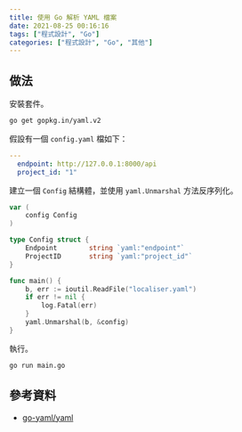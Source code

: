 ```yaml
---
title: 使用 Go 解析 YAML 檔案
date: 2021-08-25 00:16:16
tags: ["程式設計", "Go"]
categories: ["程式設計", "Go", "其他"]
---
```


## 做法

安裝套件。

```BASH
go get gopkg.in/yaml.v2
```

假設有一個 `config.yaml` 檔如下：

```YAML
---
  endpoint: http://127.0.0.1:8000/api
  project_id: "1"
```

建立一個 `Config` 結構體，並使用 `yaml.Unmarshal` 方法反序列化。

```GO
var (
	config Config
)

type Config struct {
	Endpoint        string `yaml:"endpoint"`
	ProjectID       string `yaml:"project_id"`
}

func main() {
	b, err := ioutil.ReadFile("localiser.yaml")
	if err != nil {
		log.Fatal(err)
	}
	yaml.Unmarshal(b, &config)
}
```

執行。

```BASH
go run main.go
```

## 參考資料

- [go-yaml/yaml](https://github.com/go-yaml/yaml)
